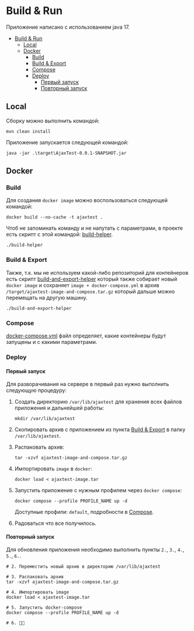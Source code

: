 # Build & Run

Приложение написано с использованием java 17.

* [Build & Run](#build--run)
    * [Local](#local)
    * [Docker](#docker)
        * [Build](#build)
        * [Build & Export](#build--export)
        * [Compose](#compose)
        * [Deploy](#deploy)
            * [Первый запуск](#первый-запуск)
            * [Повторный запуск](#повторный-запуск)

## Local

Сборку можно выполнить командой:

```shell
mvn clean install
```

Приложение запускается следующей командой:

```shell
java -jar .\target\AjaxTest-0.0.1-SNAPSHOT.jar
```

## Docker

### Build

Для создания `docker image` можно воспользоваться следующей командой:

```shell
docker build --no-cache -t ajaxtest .
```

Чтоб не запоминать команду и не напутать с параметрами, в проекте есть скрипт с этой
командой: [build-helper](build-helper).

```shell
./build-helper
```

### Build & Export

Также, т.к. мы не используем какой-либо репозиторий для контейнеров есть
скрипт [build-and-export-helper](build-and-export-helper) который также собирает
новый `docker image` и сохраняет `image + docker-compose.yml` в архив `/target/ajaxtest-image-and-compose.tar.gz`
который дальше можно перемещать на другую машину.

```shell
./build-and-export-helper
```

### Compose

[docker-compose.yml](docker-compose.yml) файл определяет, какие контейнеры будут запущены и с какими параметрами.

### Deploy

#### Первый запуск

Для разворачивания на сервере в первый раз нужно выполнить следующую процедуру:

1. Создать директорию `/var/lib/ajaxtest` для хранения всех файлов приложения и дальнейшей работы:
    ```shell
    mkdir /var/lib/ajaxtest
    ```

2. Скопировать архив с приложением из пункта [Build & Export](#build--export) в папку `/var/lib/ajaxtest`.

3. Распаковать архив:
   ```shell
   tar -xzvf ajaxtest-image-and-compose.tar.gz
   ```
4. Импортировать `image` в `docker`:
   ```shell
   docker load < ajaxtest-image.tar
   ```
5. Запустить приложение с нужным профилем через `docker compose`:
   ```shell
   docker compose --profile PROFILE_NAME up -d
   ```
   Доступные профили: `default`, подробности в [Compose](#compose).

6. Радоваться что все получилось.

#### Повторный запуск

Для обновления приложения необходимо выполнить пункты `2.`, `3.`, `4.`, `5.`, `6.`.

```shell
# 2. Переместить новый архив в директорию /var/lib/ajaxtest
 
# 3. Распаковать архив
tar -xzvf ajaxtest-image-and-compose.tar.gz

# 4. Импортировать image
docker load < ajaxtest-image.tar

# 5. Запустить docker-compose
docker compose --profile PROFILE_NAME up -d

# 6. 🥳🎉
```